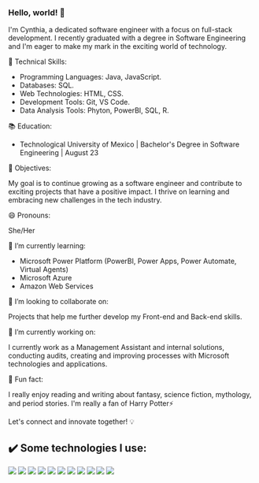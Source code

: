 ### Hello, world! 👋

I'm Cynthia, a dedicated software engineer with a focus on full-stack development. I recently graduated with a degree in Software Engineering and I'm eager to make my mark in the exciting world of technology.

🚀 Technical Skills:
- Programming Languages: Java, JavaScript.
- Databases: SQL.
- Web Technologies: HTML, CSS.
- Development Tools: Git, VS Code.
- Data Analysis Tools: Phyton, PowerBI, SQL, R.

📚 Education:
- Technological University of Mexico | Bachelor's Degree in Software Engineering | August 23

🌟 Objectives:

My goal is to continue growing as a software engineer and contribute to exciting projects that have a positive impact. I thrive on learning and embracing new challenges in the tech industry.

😄 Pronouns:

She/Her

🌱 I’m currently learning:

- Microsoft Power Platform (PowerBI, Power Apps, Power Automate, Virtual Agents)
- Microsoft Azure
- Amazon Web Services

👯 I’m looking to collaborate on:

Projects that help me further develop my Front-end and Back-end skills.

🔭 I’m currently working on:

I currently work as a Management Assistant and internal solutions, conducting audits, creating and improving processes with Microsoft technologies and applications.

📖 Fun fact:

I really enjoy reading and writing about fantasy, science fiction, mythology, and period stories. I'm really a fan of Harry Potter⚡

Let's connect and innovate together! 💡

## ✔️ Some technologies I use:

<img src="https://img.shields.io/badge/GitHub-100000?style=for-the-badge&logo=github&logoColor=white"/> <img src="https://img.shields.io/badge/HTML5-E34F26?style=for-the-badge&logo=html5&logoColor=white"/> 
<img src="https://img.shields.io/badge/JavaScript-323330?style=for-the-badge&logo=javascript&logoColor=F7DF1E)https://img.shields.io/badge/JavaScript-323330?style=for-the-badge&logo=javascript&logoColor=F7DF1E"/>
<img src="https://img.shields.io/badge/CSS3-1572B6?style=for-the-badge&logo=css3&logoColor=white"/>
<img src="https://img.shields.io/badge/Python-FFD43B?style=for-the-badge&logo=python&logoColor=blue"/>
<img src="https://img.shields.io/badge/Microsoft_SharePoint-0078D4?style=for-the-badge&logo=microsoft-sharepoint&logoColor=white"/>
<img src="https://img.shields.io/badge/Microsoft_Visio-3955A3?style=for-the-badge&logo=microsoft-visio&logoColor=white"/>
<img src="https://img.shields.io/badge/Microsoft_Excel-217346?style=for-the-badge&logo=microsoft-excel&logoColor=white"/>
<img src="https://img.shields.io/badge/PowerBI-F2C811?style=for-the-badge&logo=Power%20BI&logoColor=white"/>
<img src="https://img.shields.io/badge/MySQL-005C84?style=for-the-badge&logo=mysql&logoColor=white"/>
<img src="https://img.shields.io/badge/Oracle-F80000?style=for-the-badge&logo=Oracle&logoColor=white"/>



